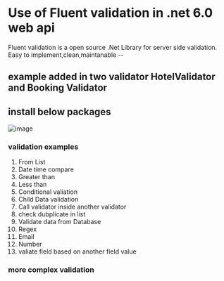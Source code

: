 # Use of Fluent validation in .net 6.0 web api
Fluent validation is a open source .Net Library for server side validation. Easy to implement,clean,maintanable --
## example added in two validator HotelValidator and Booking Validator
## install below packages
![image](https://user-images.githubusercontent.com/85626647/197192270-7b1a5932-0443-4ede-a2e2-066e3db82ffb.png)

### validation examples 
1. From List
2. Date time compare
3. Greater than 
4. Less than
5. Conditional valiation
6. Child Data validation
7. Call validator inside another validator
8. check dubplicate in list
9. Validate data from Database
10. Regex 
11. Email
12. Number
13. valiate field based on another field value

### more complex validation



